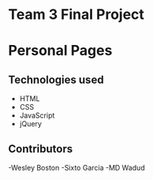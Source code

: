 # Team 3 Final Project
# Personal Pages


## Technologies used

- HTML
- CSS
- JavaScript
- jQuery

## Contributors

-Wesley Boston
-Sixto Garcia
-MD Wadud



